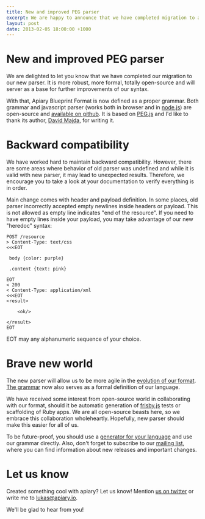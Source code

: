 ```yaml
---
title: New and improved PEG parser
excerpt: We are happy to announce that we have completed migration to a rewrite of our blueprint parser. The parser is now open-source and will serve as a base for further improvements of our format.
layout: post
date: 2013-02-05 18:00:00 +1000
---
```


# New and improved PEG parser

We are delighted to let you know that we have completed our migration
to our new parser. It is more robust, more formal, totally open-source
and will server as a base for further improvements of our syntax.

With that, Apiary Blueprint Format is now defined as a proper grammar.
Both grammar and javascript parser (works both in browser and in
[node.js](http://nodejs.org/)) are open-source and
[available on github](https://github.com/apiaryio/blueprint-parser).
It is based on [PEG.js](http://pegjs.majda.cz/)
and I'd like to thank its author, [David Majda](http://majda.cz/), for writing it.

# Backward compatibility

We have worked hard to maintain backward compatibility. However, there
are some areas where behavior of old parser
was undefined and while it is valid with new parser, it may lead to
unexpected results. Therefore, we encourage you to take a look at your
documentation to verify everything is in order.

Main change comes with header and payload definition. In some places,
old parser incorrectly accepted empty newlines inside headers or
payload. This is not allowed as empty line indicates "end of the
resource". If you need to have empty lines inside your payload, you
may take advantage of our new "heredoc" syntax:

	POST /resource
	> Content-Type: text/css
	<<<EOT

	 body {color: purple}

	 .content {text: pink}

	EOT
	< 200
	< Content-Type: application/xml
	<<<EOT
	<result>

	    <ok/>

	</result>
	EOT

EOT may any alphanumeric sequence of your choice.

# Brave new world

The new parser will allow us to be more agile in the [evolution of our format](/2013/01/27/New-API-Blueprint-Format/).
[The grammar](https://github.com/apiaryio/blueprint-parser/blob/master/src/apiary-blueprint-parser.pegjs)
now also serves as a formal definition of our language.

We have received some interest from open-source world in collaborating with our format, should it be automatic generation of [frisby.js](http://frisbyjs.com/) tests or scaffolding of Ruby apps. We are all open-source beasts here, so we embrace this collaboration wholeheartly.
Hopefully, new parser should make this easier for all of us.

To be future-proof, you should use a [generator for your language](http://en.wikipedia.org/wiki/Comparison_of_parser_generators#Parsing_expression_grammars.2C_deterministic_boolean_grammars)
and use our grammar directly. Also, don't forget to subscribe to our
[mailing list](https://groups.google.com/forum/?fromgroups#!forum/apiary-blueprint-parser),
where you can find information about new releases and important changes.

# Let us know

Created something cool with apiary? Let us know! Mention [us on twitter](http://twitter.com/apiaryio) or write me to [lukas@apiary.io](mailto:lukas@apiary.io).

We'll be glad to hear from you!




